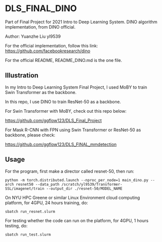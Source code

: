# DLS_FINAL_DINO

Part of Final Project for 2021 Intro to Deep Learning System. DINO algorithm implementation, from DINO official.

Author: Yuanzhe Liu yl9539

For the official implementation, follow this link: https://github.com/facebookresearch/dino

For the official README, README_DINO.md is the one file.

## Illustration

In my Intro to Deep Learning System Final Project, I used MoBY to train Swin Transformer as the backbone.

In this repo, I use DINO to train ResNet-50 as a backbone.

For Swin Transformer with MoBY, check out this repo below:

https://github.com/ggflow123/DLS_Final_Project

For Mask R-CNN with FPN using Swin Transformer or ResNet-50 as backbone, please check:

https://github.com/ggflow123/DLS_FINAL_mmdetection

## Usage

For the program, first make a director called resnet-50, then run:

```
python -m torch.distributed.launch --nproc_per_node=1 main_dino.py --arch resnet50 --data_path /scratch/yl9539/Transformer-SSL/imagenet/train --output_dir ./resnet-50/MODEL_NAME
```

On NYU HPC Greene or similar Linux Environment cloud computing platform, for 4GPU, 24 hours training, do:

```
sbatch run_resnet.slurm
```

For testing whether the code can run on the platform, for 4GPU, 1 hours testing, do:

```
sbatch run_test.slurm
```

